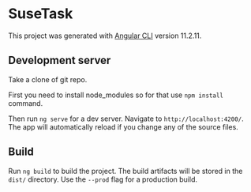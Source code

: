 # SuseTask

This project was generated with [Angular CLI](https://github.com/angular/angular-cli) version 11.2.11.

## Development server   

Take a clone of git repo.

First you need to install node_modules so for that use `npm install` command.

Then run `ng serve` for a dev server. Navigate to `http://localhost:4200/`. The app will automatically reload if you change any of the source files.

## Build

Run `ng build` to build the project. The build artifacts will be stored in the `dist/` directory. Use the `--prod` flag for a production build.

